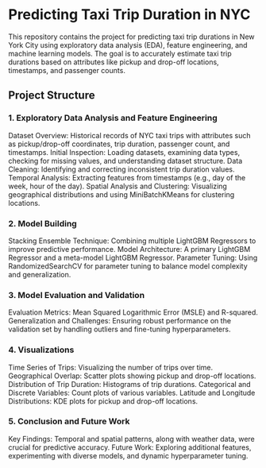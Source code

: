 # **Predicting Taxi Trip Duration in NYC**

This repository contains the project for predicting taxi trip durations in New York City using exploratory data analysis (EDA), feature engineering, and machine learning models. The goal is to accurately estimate taxi trip durations based on attributes like pickup and drop-off locations, timestamps, and passenger counts.

## **Project Structure**

### 1. Exploratory Data Analysis and Feature Engineering

Dataset Overview: Historical records of NYC taxi trips with attributes such as pickup/drop-off coordinates, trip duration, passenger count, and timestamps.
Initial Inspection: Loading datasets, examining data types, checking for missing values, and understanding dataset structure.
Data Cleaning: Identifying and correcting inconsistent trip duration values.
Temporal Analysis: Extracting features from timestamps (e.g., day of the week, hour of the day).
Spatial Analysis and Clustering: Visualizing geographical distributions and using MiniBatchKMeans for clustering locations.

### 2. Model Building

Stacking Ensemble Technique: Combining multiple LightGBM Regressors to improve predictive performance.
Model Architecture: A primary LightGBM Regressor and a meta-model LightGBM Regressor.
Parameter Tuning: Using RandomizedSearchCV for parameter tuning to balance model complexity and generalization.

### 3. Model Evaluation and Validation

Evaluation Metrics: Mean Squared Logarithmic Error (MSLE) and R-squared.
Generalization and Challenges: Ensuring robust performance on the validation set by handling outliers and fine-tuning hyperparameters.

### 4. Visualizations

Time Series of Trips: Visualizing the number of trips over time.
Geographical Overlap: Scatter plots showing pickup and drop-off locations.
Distribution of Trip Duration: Histograms of trip durations.
Categorical and Discrete Variables: Count plots of various variables.
Latitude and Longitude Distributions: KDE plots for pickup and drop-off locations.

### 5. Conclusion and Future Work

Key Findings: Temporal and spatial patterns, along with weather data, were crucial for predictive accuracy.
Future Work: Exploring additional features, experimenting with diverse models, and dynamic hyperparameter tuning.
